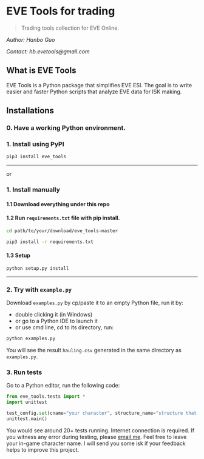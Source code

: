# EVE Tools for trading

> Trading tools collection for EVE Online.

_Author: Hanbo Guo_

_Contact: hb.evetools@gmail.com_


## What is EVE Tools

EVE Tools is a Python package that simplifies EVE ESI. The goal is to write easier and faster Python scripts that analyze EVE data for ISK making. 

## Installations

### 0. Have a working Python environment. 
### 1. Install using PyPI
```sh
pip3 install eve_tools
```
-----
or
### 1. Install manually

#### 1.1 Download everything under this repo

#### 1.2 Run `requirements.txt` file with pip install.
```sh
cd path/to/your/download/eve_tools-master

pip3 install -r requirements.txt
```

#### 1.3 Setup
```sh
python setup.py install
```
-----
### 2. Try with `example.py`

Download `examples.py` by cp/paste it to an empty Python file, run it by:
* double clicking it (in Windows)
* or go to a Python IDE to launch it 
* or use cmd line, cd to its directory, run:
```sh
python examples.py
```
You will see the result `hauling.csv` generated in the same directory as `examples.py`.

### 3. Run tests

Go to a Python editor, run the following code:
```python
from eve_tools.tests import *
import unittest

test_config.set(cname="your character", structure_name="structure that you have docking access")
unittest.main()
```

You would see around 20+ tests running. Internet connection is required.
If you witness any error during testing, please [email me](hb.evetools@gmail.com). 
Feel free to leave your in-game character name. I will send you some isk if your feedback helps to improve this project.